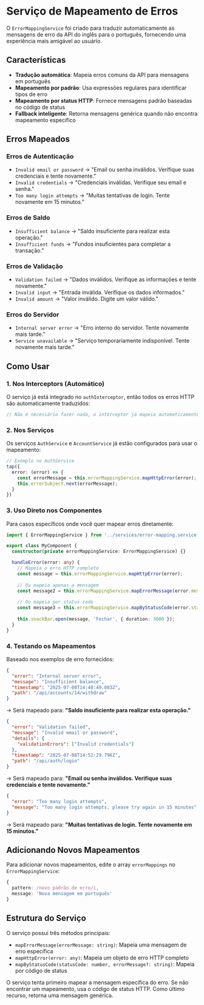 # Serviço de Mapeamento de Erros

O `ErrorMappingService` foi criado para traduzir automaticamente as mensagens de erro da API do inglês para o português, fornecendo uma experiência mais amigável ao usuário.

## Características

- **Tradução automática**: Mapeia erros comuns da API para mensagens em português
- **Mapeamento por padrão**: Usa expressões regulares para identificar tipos de erro
- **Mapeamento por status HTTP**: Fornece mensagens padrão baseadas no código de status
- **Fallback inteligente**: Retorna mensagens genérica quando não encontra mapeamento específico

## Erros Mapeados

### Erros de Autenticação
- `Invalid email or password` → "Email ou senha inválidos. Verifique suas credenciais e tente novamente."
- `Invalid credentials` → "Credenciais inválidas. Verifique seu email e senha."
- `Too many login attempts` → "Muitas tentativas de login. Tente novamente em 15 minutos."

### Erros de Saldo
- `Insufficient balance` → "Saldo insuficiente para realizar esta operação."
- `Insufficient funds` → "Fundos insuficientes para completar a transação."

### Erros de Validação
- `Validation failed` → "Dados inválidos. Verifique as informações e tente novamente."
- `Invalid input` → "Entrada inválida. Verifique os dados informados."
- `Invalid amount` → "Valor inválido. Digite um valor válido."

### Erros do Servidor
- `Internal server error` → "Erro interno do servidor. Tente novamente mais tarde."
- `Service unavailable` → "Serviço temporariamente indisponível. Tente novamente mais tarde."

## Como Usar

### 1. Nos Interceptors (Automático)

O serviço já está integrado no `authInterceptor`, então todos os erros HTTP são automaticamente traduzidos:

```typescript
// Não é necessário fazer nada, o interceptor já mapeia automaticamente
```

### 2. Nos Serviços

Os serviços `AuthService` e `AccountService` já estão configurados para usar o mapeamento:

```typescript
// Exemplo no AuthService
tap({
  error: (error) => {
    const errorMessage = this.errorMappingService.mapHttpError(error);
    this.errorSubject.next(errorMessage);
  }
})
```

### 3. Uso Direto nos Componentes

Para casos específicos onde você quer mapear erros diretamente:

```typescript
import { ErrorMappingService } from '../services/error-mapping.service';

export class MyComponent {
  constructor(private errorMappingService: ErrorMappingService) {}

  handleError(error: any) {
    // Mapeia o erro HTTP completo
    const message = this.errorMappingService.mapHttpError(error);
    
    // Ou mapeia apenas a mensagem
    const message2 = this.errorMappingService.mapErrorMessage(error.message);
    
    // Ou mapeia por status code
    const message3 = this.errorMappingService.mapByStatusCode(error.status, error.message);
    
    this.snackBar.open(message, 'Fechar', { duration: 3000 });
  }
}
```

### 4. Testando os Mapeamentos

Baseado nos exemplos de erro fornecidos:

```json
{
  "error": "Internal server error",
  "message": "Insufficient balance",
  "timestamp": "2025-07-08T14:48:49.083Z",
  "path": "/api/accounts/14/withdraw"
}
```
→ Será mapeado para: **"Saldo insuficiente para realizar esta operação."**

```json
{
  "error": "Validation failed",
  "message": "Invalid email or password",
  "details": {
    "validationErrors": ["Invalid credentials"]
  },
  "timestamp": "2025-07-08T14:52:29.796Z",
  "path": "/api/auth/login"
}
```
→ Será mapeado para: **"Email ou senha inválidos. Verifique suas credenciais e tente novamente."**

```json
{
  "error": "Too many login attempts",
  "message": "Too many login attempts, please try again in 15 minutes"
}
```
→ Será mapeado para: **"Muitas tentativas de login. Tente novamente em 15 minutos."**

## Adicionando Novos Mapeamentos

Para adicionar novos mapeamentos, edite o array `errorMappings` no `ErrorMappingService`:

```typescript
{
  pattern: /novo padrão de erro/i,
  message: 'Nova mensagem em português'
}
```

## Estrutura do Serviço

O serviço possui três métodos principais:

- `mapErrorMessage(errorMessage: string)`: Mapeia uma mensagem de erro específica
- `mapHttpError(error: any)`: Mapeia um objeto de erro HTTP completo
- `mapByStatusCode(statusCode: number, errorMessage?: string)`: Mapeia por código de status

O serviço tenta primeiro mapear a mensagem específica do erro. Se não encontrar um mapeamento, usa o código de status HTTP. Como último recurso, retorna uma mensagem genérica.
